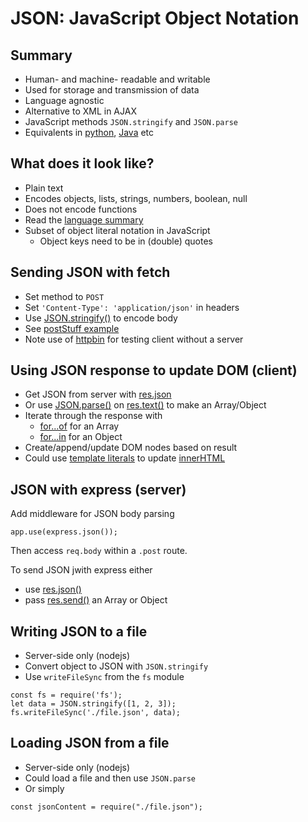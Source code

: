 # JSON: JavaScript Object Notation



## Summary


- Human- and machine- readable and writable
- Used for storage and transmission of data
- Language agnostic
- Alternative to XML in AJAX
- JavaScript methods `JSON.stringify` and `JSON.parse`
- Equivalents in [python](https://docs.python.org/3/library/json.html), [Java](https://github.com/FasterXML/jackson) etc



## What does it look like?

- Plain text
- Encodes objects, lists, strings, numbers, boolean, null
- Does not encode functions
- Read the [language summary](https://www.json.org/json-en.html)
- Subset of object literal notation in JavaScript
  - Object keys need to be in (double) quotes


## Sending JSON with fetch

- Set method to `POST`
- Set `'Content-Type': 'application/json'` in headers
- Use [JSON.stringify()](https://developer.mozilla.org/en-US/docs/Web/JavaScript/Reference/Global_Objects/JSON/stringify) to encode body
- See [postStuff example](./postStuff.js)
- Note use of [httpbin](https://httpbin.org) for testing client without a server

## Using JSON response to update DOM (client)

- Get JSON from server with [res.json](https://developer.mozilla.org/en-US/docs/Web/API/Response/json)
- Or use [JSON.parse()](https://developer.mozilla.org/en-US/docs/Web/JavaScript/Reference/Global_Objects/JSON/parse) on [res.text()](https://developer.mozilla.org/en-US/docs/Web/API/Response/text) to make an Array/Object
- Iterate through the response with 
  - [for...of](https://developer.mozilla.org/en-US/docs/Web/JavaScript/Reference/Statements/for...of) for an Array
  - [for...in](https://developer.mozilla.org/en-US/docs/Web/JavaScript/Reference/Statements/for...in) for an Object
- Create/append/update DOM nodes based on result
- Could use [template literals](https://developer.mozilla.org/en-US/docs/Web/JavaScript/Reference/Statements/for...of) to update [innerHTML](https://developer.mozilla.org/en-US/docs/Web/API/Element/innerHTML)

## JSON with express (server)

Add middleware for JSON body parsing

```
app.use(express.json());
```

Then access `req.body` within a `.post` route.

To send JSON jwith express either
- use [res.json()](https://expressjs.com/en/api.html#res.json)
- pass [res.send()](https://expressjs.com/en/api.html#res.send) an Array or Object

## Writing JSON to a file

- Server-side only (nodejs)
- Convert object to JSON with `JSON.stringify`
- Use `writeFileSync` from the `fs` module

```
const fs = require('fs');
let data = JSON.stringify([1, 2, 3]);
fs.writeFileSync('./file.json', data);
```

## Loading JSON from a file

- Server-side only (nodejs)
- Could load a file and then use `JSON.parse`
- Or simply

```const jsonContent = require("./file.json");```



